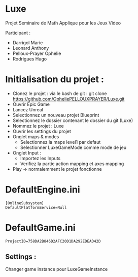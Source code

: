 # Luxe
Projet Seminaire de Math Applique pour les Jeux Video

Participant : 
- Darrigol Marie
- Leonard Anthony
- Pelloux-Prayer Ophelie
- Rodrigues Hugo

Initialisation du projet :
==============
- Clonez le projet : via le bash de git : git clone https://github.com/OpheliePELLOUXPRAYER/Luxe.git
- Ouvrir Epic Game
- Lancez Unreal
- Selectionnez un nouveau projet Blueprint
- Selectionnez le dossier contenant le dossier du git (Luxe) 
- Nommez le projet : Luxe
- Ouvrir les settings du projet
- Onglet maps & modes 
  - Selectionnez la maps level1 par defaut
  - Selectionner LuxeGameMode comme mode de jeu
- Onglet Input : 
  - Importez les Inputs 
  - Verifiez la partie action mapping et axes mapping
- Play -> normalemment le projet fonctionne

DefaultEngine.ini
=================
```
[OnlineSubsystem]
DefaultPlatformService=Null
```

DefaultGame.ini
===============
```
ProjectID=758DA2B846D2AFC20D1DA292EDEAD42D
```

Settings : 
---------
Changer game instance pour LuxeGameInstance
